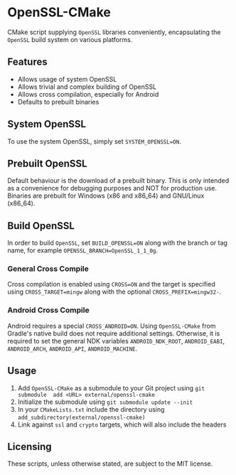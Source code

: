 # OpenSSL-CMake
CMake script supplying `OpenSSL` libraries conveniently, encapsulating the
`OpenSSL` build system on various platforms.

## Features
* Allows usage of system OpenSSL
* Allows trivial and complex building of OpenSSL
* Allows cross compilation, especially for Android
* Defaults to prebuilt binaries

## System OpenSSL
To use the system OpenSSL, simply set `SYSTEM_OPENSSL=ON`.

## Prebuilt OpenSSL
Default behaviour is the download of a prebuilt binary. This is only intended
as a convenience for debugging purposes and NOT for production use. Binaries are
prebuilt for Windows (x86 and x86_64) and GNU/Linux (x86_64).

## Build OpenSSL
In order to build `OpenSSL`, set `BUILD_OPENSSL=ON` along with the branch or 
tag name, for example `OPENSSL_BRANCH=OpenSSL_1_1_0g`. 

### General Cross Compile
Cross compilation is enabled using `CROSS=ON` and the target is specified using
`CROSS_TARGET=mingw` along with the optional `CROSS_PREFIX=mingw32-`. 

### Android Cross Compile
Android requires a special `CROSS_ANDROID=ON`. Using `OpenSSL-CMake` from 
Gradle's native build does not require additional settings. Otherwise, it is 
required to set the general NDK variables `ANDROID_NDK_ROOT`, `ANDROID_EABI`, 
`ANDROID_ARCH`, `ANDROID_API`, `ANDROID_MACHINE`.

## Usage
1. Add `OpenSSL-CMake` as a submodule to your Git project using `git submodule 
add <URL> external/openssl-cmake`
2. Initialize the submodule using `git submodule update --init`
3. In your `CMakeLists.txt` include the directory using 
`add_subdirectory(external/openssl-cmake)`
4. Link against `ssl` and `crypto` targets, which will also include the headers

## Licensing
These scripts, unless otherwise stated, are subject to the MIT license.
